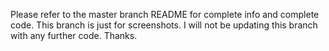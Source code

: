 Please refer to the master branch README for complete info and complete code. This branch is just for screenshots. I will not be updating this branch with any further code. Thanks.
